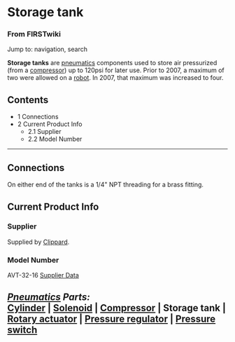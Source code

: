 # Storage tank

### From FIRSTwiki

Jump to: navigation, search

**Storage tanks** are [pneumatics](Pneumatics "Pneumatics" ) components used to store air pressurized (from a [compressor](Compressor "Compressor" )) up to 120psi for later use. Prior to 2007, a maximum of two were allowed on a [robot](Robot "Robot" ). In 2007, that maximum was increased to four. 

## Contents

  * 1 Connections
  * 2 Current Product Info
    * 2.1 Supplier
    * 2.2 Model Number  
---  
  

## Connections

On either end of the tanks is a 1/4" NPT threading for a brass fitting.


## Current Product Info


### Supplier

Supplied by [Clippard](http://www.clippard.com "http://www.clippard.com" ).


### Model Number

AVT-32-16 [Supplier
Data](http://www.clippard.com/store/display_details.asp?sku=AVT-32-16
"http://www.clippard.com/store/display_details.asp?sku=AVT-32-16" )

  

_**[Pneumatics](Pneumatics "Pneumatics" ) Parts:**_  
[Cylinder](Cylinder "Cylinder" ) | [Solenoid](Solenoid
"Solenoid" ) | [Compressor](Compressor "Compressor" ) | **Storage
tank** | [Rotary actuator](Rotary_actuator "Rotary actuator" ) |
[Pressure regulator](Pressure_regulator "Pressure regulator" ) |
[Pressure switch](Pressure_switch "Pressure switch" )  
---  
  
